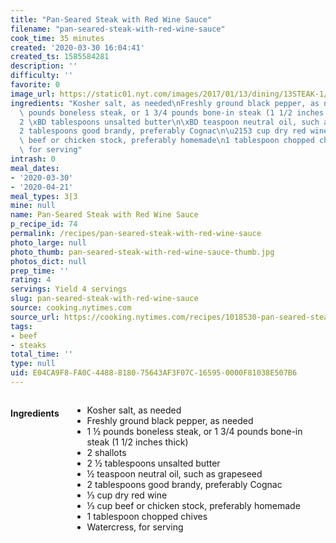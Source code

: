 ```yaml
---
title: "Pan-Seared Steak with Red Wine Sauce"
filename: "pan-seared-steak-with-red-wine-sauce"
cook_time: 35 minutes
created: '2020-03-30 16:04:41'
created_ts: 1585584281
description: ''
difficulty: ''
favorite: 0
image_url: https://static01.nyt.com/images/2017/01/13/dining/13STEAK-1/13STEAK-1-articleLarge.jpg
ingredients: "Kosher salt, as needed\nFreshly ground black pepper, as needed\n1 \xBD\
  \ pounds boneless steak, or 1 3/4 pounds bone-in steak (1 1/2 inches thick)\n2 shallots\n\
  2 \xBD tablespoons unsalted butter\n\xBD teaspoon neutral oil, such as grapeseed\n\
  2 tablespoons good brandy, preferably Cognac\n\u2153 cup dry red wine\n\u2153 cup\
  \ beef or chicken stock, preferably homemade\n1 tablespoon chopped chives\nWatercress,\
  \ for serving"
intrash: 0
meal_dates:
- '2020-03-30'
- '2020-04-21'
meal_types: 3|3
mine: null
name: Pan-Seared Steak with Red Wine Sauce
p_recipe_id: 74
permalink: /recipes/pan-seared-steak-with-red-wine-sauce
photo_large: null
photo_thumb: pan-seared-steak-with-red-wine-sauce-thumb.jpg
photos_dict: null
prep_time: ''
rating: 4
servings: Yield 4 servings
slug: pan-seared-steak-with-red-wine-sauce
source: cooking.nytimes.com
source_url: https://cooking.nytimes.com/recipes/1018530-pan-seared-steak-with-red-wine-sauce?action=click&module=Global%20Search%20Recipe%20Card&pgType=search&rank=8
tags:
- beef
- steaks
total_time: ''
type: null
uid: E04CA9F8-FA0C-4488-8180-75643AF3F07C-16595-0000F81038E507B6
---
```

<div class="large-8 medium-7 columns" id="writeup">	</div><!-- #writeup -->
</div><!-- #row-one -->
<div class="row" id="row-two">	<div class="medium-4 small-5 columns" id="ingredients"><h4>Ingredients</h4><div class="box box-ingredients content"><ul>
<li>Kosher salt, as needed</li>
<li>Freshly ground black pepper, as needed</li>
<li>1 ½ pounds boneless steak, or 1 3/4 pounds bone-in steak (1 1/2 inches thick)</li>
<li>2 shallots</li>
<li>2 ½ tablespoons unsalted butter</li>
<li>½ teaspoon neutral oil, such as grapeseed</li>
<li>2 tablespoons good brandy, preferably Cognac</li>
<li>⅓ cup dry red wine</li>
<li>⅓ cup beef or chicken stock, preferably homemade</li>
<li>1 tablespoon chopped chives</li>
<li>Watercress, for serving</li>
</ul>
</div>	</div>	<div class="medium-6 small-7 columns" id="directions">	</div>